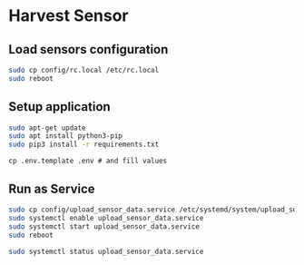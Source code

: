 # Harvest Sensor

## Load sensors configuration
```bash
sudo cp config/rc.local /etc/rc.local
sudo reboot
```

## Setup application
```bash
sudo apt-get update
sudo apt install python3-pip
sudo pip3 install -r requirements.txt
```

```
cp .env.template .env # and fill values
```

## Run as Service
```bash
sudo cp config/upload_sensor_data.service /etc/systemd/system/upload_sensor_data.service
sudo systemctl enable upload_sensor_data.service
sudo systemctl start upload_sensor_data.service
sudo reboot

sudo systemctl status upload_sensor_data.service
```
